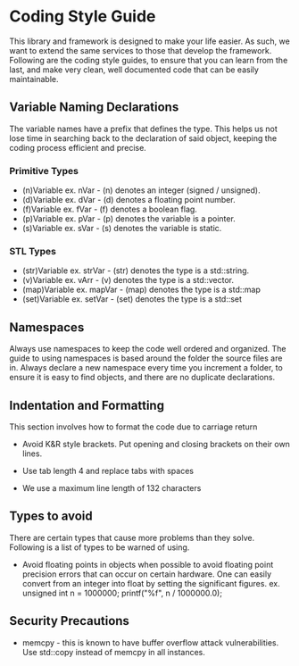 # Coding Style Guide

This library and framework is designed to make your life easier. As such, we want to extend the same services to those that develop the framework. Following are the coding style guides, to ensure that you can learn from the last, and make very clean, well documented code that can be easily maintainable.


## Variable Naming Declarations

The variable names have a prefix that defines the type. This helps us not lose time in searching back to the declaration of said object, keeping the coding process efficient and precise.


### Primitive Types

* (n)Variable ex. nVar - (n) denotes an integer (signed / unsigned).
* (d)Variable ex. dVar - (d) denotes a floating point number.
* (f)Variable ex. fVar - (f) denotes a boolean flag.
* (p)Variable ex. pVar - (p) denotes the variable is a pointer.
* (s)Variable ex. sVar - (s) denotes the variable is static.

### STL Types

* (str)Variable ex. strVar - (str) denotes the type is a std::string.
* (v)Variable ex. vArr     - (v)   denotes the type is a std::vector.
* (map)Variable ex. mapVar - (map) denotes the type is a std::map
* (set)Variable ex. setVar - (set) denotes the type is a std::set


## Namespaces

Always use namespaces to keep the code well ordered and organized. The guide to using namespaces is based around the folder the source files are in. Always declare a new namespace every time you increment a folder, to ensure it is easy to find objects, and there are no duplicate declarations.


## Indentation and Formatting

This section involves how to format the code due to carriage return

* Avoid K&R style brackets. Put opening and closing brackets on their own lines.

* Use tab length 4 and replace tabs with spaces

* We use a maximum line length of 132 characters


## Types to avoid

There are certain types that cause more problems than they solve. Following is a list of types to be warned of using.

* Avoid floating points in objects when possible to avoid floating point precision errors that can occur on certain hardware. One can easily convert from an integer into float by setting the significant figures. ex. unsigned int n = 1000000; printf("%f", n / 1000000.0);


## Security Precautions

* memcpy - this is known to have buffer overflow attack vulnerabilities. Use std::copy instead of memcpy in all instances.
